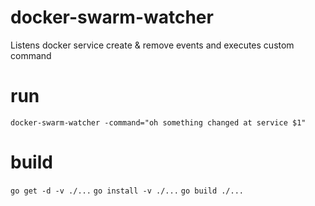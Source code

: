 # docker-swarm-watcher
Listens docker service create &amp; remove events and executes custom command

# run 
`docker-swarm-watcher -command="oh something changed at service $1"`

# build 
`go get -d -v ./...`
`go install -v ./...`
`go build ./...`
